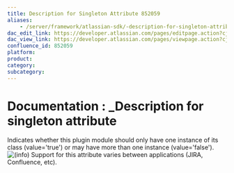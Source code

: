 ```yaml
---
title: Description for Singleton Attribute 852059
aliases:
    - /server/framework/atlassian-sdk/-description-for-singleton-attribute-852059.html
dac_edit_link: https://developer.atlassian.com/pages/editpage.action?cjm=wozere&pageId=852059
dac_view_link: https://developer.atlassian.com/pages/viewpage.action?cjm=wozere&pageId=852059
confluence_id: 852059
platform:
product:
category:
subcategory:
---
```

# Documentation : \_Description for singleton attribute

Indicates whether this plugin module should only have one instance of its class (value='true') or may have more than one instance (value='false').  
![(info)](/server/framework/atlassian-sdk/images/icons/emoticons/information.png) Support for this attribute varies between applications (JIRA, Confluence, etc).

















































































































































































































































































































